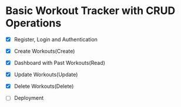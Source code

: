 # Basic Workout Tracker with CRUD Operations

- [x] Register, Login and Authentication
- [x] Create Workouts(Create)
- [x] Dashboard with Past Workouts(Read)
- [x] Update Workouts(Update)
- [x] Delete Workouts(Delete)
- [ ] Deployment

